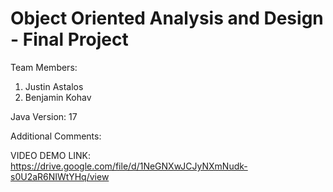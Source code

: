 # Object Oriented Analysis and Design - Final Project

Team Members:
1. Justin Astalos
2. Benjamin Kohav

Java Version: 17

Additional Comments:

VIDEO DEMO LINK: https://drive.google.com/file/d/1NeGNXwJCJyNXmNudk-s0U2aR6NIWtYHq/view
